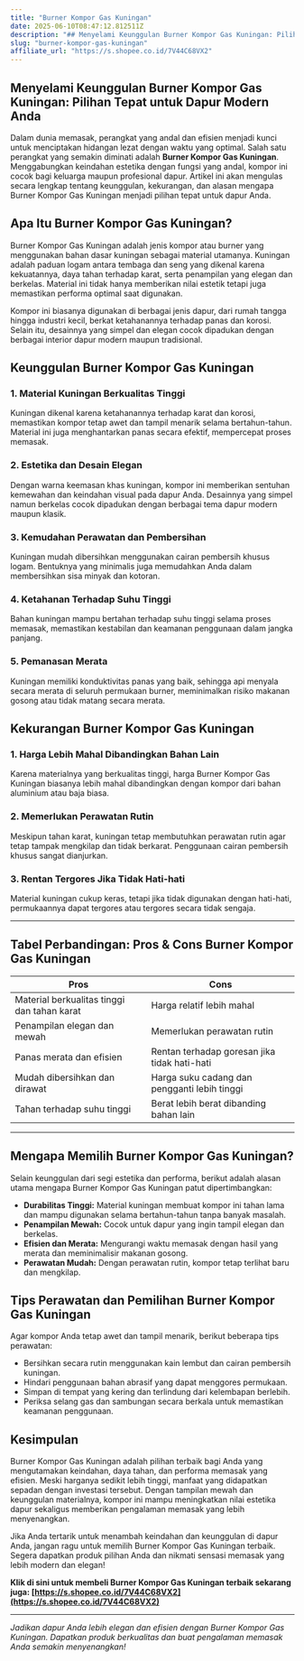 ```yaml
---
title: "Burner Kompor Gas Kuningan"
date: 2025-06-10T08:47:12.812511Z
description: "## Menyelami Keunggulan Burner Kompor Gas Kuningan: Pilihan Tepat untuk Dapur Modern Anda..."
slug: "burner-kompor-gas-kuningan"
affiliate_url: "https://s.shopee.co.id/7V44C68VX2"
---
```

## Menyelami Keunggulan Burner Kompor Gas Kuningan: Pilihan Tepat untuk Dapur Modern Anda

Dalam dunia memasak, perangkat yang andal dan efisien menjadi kunci untuk menciptakan hidangan lezat dengan waktu yang optimal. Salah satu perangkat yang semakin diminati adalah **Burner Kompor Gas Kuningan**. Menggabungkan keindahan estetika dengan fungsi yang andal, kompor ini cocok bagi keluarga maupun profesional dapur. Artikel ini akan mengulas secara lengkap tentang keunggulan, kekurangan, dan alasan mengapa Burner Kompor Gas Kuningan menjadi pilihan tepat untuk dapur Anda.

## Apa Itu Burner Kompor Gas Kuningan?

Burner Kompor Gas Kuningan adalah jenis kompor atau burner yang menggunakan bahan dasar kuningan sebagai material utamanya. Kuningan adalah paduan logam antara tembaga dan seng yang dikenal karena kekuatannya, daya tahan terhadap karat, serta penampilan yang elegan dan berkelas. Material ini tidak hanya memberikan nilai estetik tetapi juga memastikan performa optimal saat digunakan.

Kompor ini biasanya digunakan di berbagai jenis dapur, dari rumah tangga hingga industri kecil, berkat ketahanannya terhadap panas dan korosi. Selain itu, desainnya yang simpel dan elegan cocok dipadukan dengan berbagai interior dapur modern maupun tradisional.

## Keunggulan Burner Kompor Gas Kuningan

### 1. Material Kuningan Berkualitas Tinggi

Kuningan dikenal karena ketahanannya terhadap karat dan korosi, memastikan kompor tetap awet dan tampil menarik selama bertahun-tahun. Material ini juga menghantarkan panas secara efektif, mempercepat proses memasak.

### 2. Estetika dan Desain Elegan

Dengan warna keemasan khas kuningan, kompor ini memberikan sentuhan kemewahan dan keindahan visual pada dapur Anda. Desainnya yang simpel namun berkelas cocok dipadukan dengan berbagai tema dapur modern maupun klasik.

### 3. Kemudahan Perawatan dan Pembersihan

Kuningan mudah dibersihkan menggunakan cairan pembersih khusus logam. Bentuknya yang minimalis juga memudahkan Anda dalam membersihkan sisa minyak dan kotoran.

### 4. Ketahanan Terhadap Suhu Tinggi

Bahan kuningan mampu bertahan terhadap suhu tinggi selama proses memasak, memastikan kestabilan dan keamanan penggunaan dalam jangka panjang.

### 5. Pemanasan Merata

Kuningan memiliki konduktivitas panas yang baik, sehingga api menyala secara merata di seluruh permukaan burner, meminimalkan risiko makanan gosong atau tidak matang secara merata.

## Kekurangan Burner Kompor Gas Kuningan

### 1. Harga Lebih Mahal Dibandingkan Bahan Lain

Karena materialnya yang berkualitas tinggi, harga Burner Kompor Gas Kuningan biasanya lebih mahal dibandingkan dengan kompor dari bahan aluminium atau baja biasa.

### 2. Memerlukan Perawatan Rutin

Meskipun tahan karat, kuningan tetap membutuhkan perawatan rutin agar tetap tampak mengkilap dan tidak berkarat. Penggunaan cairan pembersih khusus sangat dianjurkan.

### 3. Rentan Tergores Jika Tidak Hati-hati

Material kuningan cukup keras, tetapi jika tidak digunakan dengan hati-hati, permukaannya dapat tergores atau tergores secara tidak sengaja.

---

## Tabel Perbandingan: Pros & Cons Burner Kompor Gas Kuningan

| **Pros** | **Cons** |
| --- | --- |
| Material berkualitas tinggi dan tahan karat | Harga relatif lebih mahal |
| Penampilan elegan dan mewah | Memerlukan perawatan rutin |
| Panas merata dan efisien | Rentan terhadap goresan jika tidak hati-hati |
| Mudah dibersihkan dan dirawat | Harga suku cadang dan pengganti lebih tinggi |
| Tahan terhadap suhu tinggi | Berat lebih berat dibanding bahan lain |

---

## Mengapa Memilih Burner Kompor Gas Kuningan?

Selain keunggulan dari segi estetika dan performa, berikut adalah alasan utama mengapa Burner Kompor Gas Kuningan patut dipertimbangkan:

- **Durabilitas Tinggi:** Material kuningan membuat kompor ini tahan lama dan mampu digunakan selama bertahun-tahun tanpa banyak masalah.
- **Penampilan Mewah:** Cocok untuk dapur yang ingin tampil elegan dan berkelas.
- **Efisien dan Merata:** Mengurangi waktu memasak dengan hasil yang merata dan meminimalisir makanan gosong.
- **Perawatan Mudah:** Dengan perawatan rutin, kompor tetap terlihat baru dan mengkilap.

## Tips Perawatan dan Pemilihan Burner Kompor Gas Kuningan

Agar kompor Anda tetap awet dan tampil menarik, berikut beberapa tips perawatan:

- Bersihkan secara rutin menggunakan kain lembut dan cairan pembersih kuningan.
- Hindari penggunaan bahan abrasif yang dapat menggores permukaan.
- Simpan di tempat yang kering dan terlindung dari kelembapan berlebih.
- Periksa selang gas dan sambungan secara berkala untuk memastikan keamanan penggunaan.

## Kesimpulan

Burner Kompor Gas Kuningan adalah pilihan terbaik bagi Anda yang mengutamakan keindahan, daya tahan, dan performa memasak yang efisien. Meski harganya sedikit lebih tinggi, manfaat yang didapatkan sepadan dengan investasi tersebut. Dengan tampilan mewah dan keunggulan materialnya, kompor ini mampu meningkatkan nilai estetika dapur sekaligus memberikan pengalaman memasak yang lebih menyenangkan.

Jika Anda tertarik untuk menambah keindahan dan keunggulan di dapur Anda, jangan ragu untuk memilih Burner Kompor Gas Kuningan terbaik. Segera dapatkan produk pilihan Anda dan nikmati sensasi memasak yang lebih modern dan elegan!

**Klik di sini untuk membeli Burner Kompor Gas Kuningan terbaik sekarang juga: [https://s.shopee.co.id/7V44C68VX2](https://s.shopee.co.id/7V44C68VX2)**

---

*Jadikan dapur Anda lebih elegan dan efisien dengan Burner Kompor Gas Kuningan. Dapatkan produk berkualitas dan buat pengalaman memasak Anda semakin menyenangkan!*